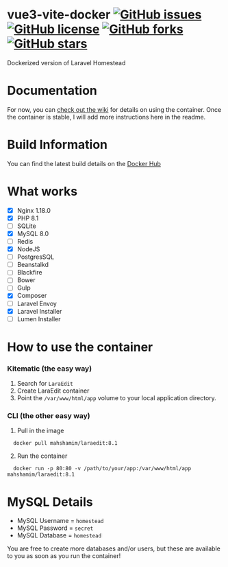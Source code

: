 # vue3-vite-docker [![GitHub issues](https://img.shields.io/github/issues/mah-shamim/laraedit-docker.svg)](https://github.com/mah-shamim/laraedit-docker/issues) [![GitHub license](https://img.shields.io/badge/license-MIT-blue.svg)](https://raw.githubusercontent.com/mah-shamim/laraedit-docker/master/LICENSE) [![GitHub forks](https://img.shields.io/github/forks/mah-shamim/laraedit-docker.svg)](https://github.com/mah-shamim/laraedit-docker/network) [![GitHub stars](https://img.shields.io/github/stars/mah-shamim/laraedit-docker.svg)](https://github.com/mah-shamim/laraedit-docker/stargazers)

Dockerized version of Laravel Homestead

# Documentation

For now, you can [check out the wiki](https://github.com/mahshamim/laraedit-docker/wiki) for details on using the
container. Once the container is stable, I will add more instructions here in the readme.

# Build Information

You can find the latest build details on the [Docker Hub](https://hub.docker.com/r/mahshamim/laraedit/)

# What works

- [x] Nginx 1.18.0
- [x] PHP 8.1
- [ ] SQLite
- [x] MySQL 8.0
- [ ] Redis
- [x] NodeJS
- [ ] PostgresSQL
- [ ] Beanstalkd
- [ ] Blackfire
- [ ] Bower
- [ ] Gulp
- [x] Composer
- [ ] Laravel Envoy
- [x] Laravel Installer
- [ ] Lumen Installer

# How to use the container

### Kitematic (the easy way)

1. Search for `LaraEdit`
2. Create LaraEdit container
3. Point the `/var/www/html/app` volume to your local application directory.

### CLI (the other easy way)

1. Pull in the image

  ```
    docker pull mahshamim/laraedit:8.1
  ```  

2. Run the container

  ```
    docker run -p 80:80 -v /path/to/your/app:/var/www/html/app mahshamim/laraedit:8.1
  ```

# MySQL Details

- MySQL Username = `homestead`
- MySQL Password = `secret`
- MySQL Database = `homestead`

You are free to create more databases and/or users, but these are available to you as soon as you run the container!
